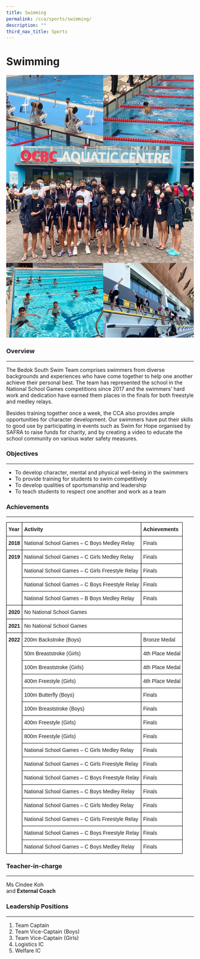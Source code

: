 ```yaml
---
title: Swimming
permalink: /cca/sports/swimming/
description: ""
third_nav_title: Sports
---
```

Swimming
========

![Swimming](/images/swimming.jpg)

### Overview
--------

The Bedok South Swim Team comprises swimmers from diverse backgrounds and experiences who have come together to help one another achieve their personal best. The team has represented the school in the National School Games competitions since 2017 and the swimmers’ hard work and dedication have earned them places in the finals for both freestyle and medley relays.  

Besides training together once a week, the CCA also provides ample opportunities for character development. Our swimmers have put their skills to good use by participating in events such as Swim for Hope organised by SAFRA to raise funds for charity, and by creating a video to educate the school community on various water safety measures.

### Objectives
----------

*   To develop character, mental and physical well-being in the swimmers
*   To provide training for students to swim competitively
*   To develop qualities of sportsmanship and leadership
*   To teach students to respect one another and work as a team

### Achievements
------------

<style type="text/css">
.tg  {border-collapse:collapse;border-spacing:0;}
.tg td{border-color:black;border-style:solid;border-width:1px;font-family:Arial, sans-serif;font-size:14px;
  overflow:hidden;padding:10px 5px;word-break:normal;}
.tg th{border-color:black;border-style:solid;border-width:1px;font-family:Arial, sans-serif;font-size:14px;
  font-weight:normal;overflow:hidden;padding:10px 5px;word-break:normal;}
.tg .tg-dgl5{background-color:#FFF;font-weight:bold;text-align:left;vertical-align:top}
.tg .tg-ktyi{background-color:#FFF;text-align:left;vertical-align:top}
</style>
<table class="tg">
<thead>
  <tr>
    <th class="tg-dgl5">Year</th>
    <th class="tg-dgl5">Activity</th>
    <th class="tg-dgl5">Achievements</th>
  </tr>
</thead>
<tbody>
  <tr>
    <td class="tg-dgl5">2018</td>
    <td class="tg-ktyi">National School Games – C Boys Medley Relay</td>
    <td class="tg-ktyi">Finals</td>
  </tr>
  <tr>
    <td class="tg-dgl5" rowspan="4">2019</td>
    <td class="tg-ktyi">National School Games – C Girls Medley Relay</td>
    <td class="tg-ktyi">Finals</td>
  </tr>
  <tr>
    <td class="tg-ktyi">National School Games – C Girls Freestyle Relay</td>
    <td class="tg-ktyi">Finals</td>
  </tr>
  <tr>
    <td class="tg-ktyi">National School Games – C Boys Freestyle Relay</td>
    <td class="tg-ktyi">Finals</td>
  </tr>
  <tr>
    <td class="tg-ktyi">National School Games – B Boys Medley Relay</td>
    <td class="tg-ktyi">Finals</td>
  </tr>
  <tr>
    <td class="tg-dgl5">2020</td>
    <td class="tg-ktyi" colspan="2">No National School Games</td>
  </tr>
  <tr>
    <td class="tg-dgl5">2021</td>
    <td class="tg-ktyi" colspan="2">No National School Games</td>
  </tr>
  <tr>
    <td class="tg-dgl5" rowspan="16">2022<br> </td>
    <td class="tg-ktyi">200m Backstroke (Boys)</td>
    <td class="tg-ktyi">Bronze Medal</td>
  </tr>
  <tr>
    <td class="tg-ktyi">50m Breaststroke (Girls)</td>
    <td class="tg-ktyi">4th Place Medal</td>
  </tr>
  <tr>
    <td class="tg-ktyi">100m Breaststroke (Girls)</td>
    <td class="tg-ktyi">4th Place Medal</td>
  </tr>
  <tr>
    <td class="tg-ktyi">400m Freestyle (Girls)</td>
    <td class="tg-ktyi">4th Place Medal</td>
  </tr>
  <tr>
    <td class="tg-ktyi">100m Butterfly (Boys)</td>
    <td class="tg-ktyi">Finals</td>
  </tr>
  <tr>
    <td class="tg-ktyi">100m Breaststroke (Boys)</td>
    <td class="tg-ktyi">Finals</td>
  </tr>
  <tr>
    <td class="tg-ktyi">400m Freestyle (Girls)</td>
    <td class="tg-ktyi">Finals</td>
  </tr>
  <tr>
    <td class="tg-ktyi">800m Freestyle (Girls)</td>
    <td class="tg-ktyi">Finals</td>
  </tr>
  <tr>
    <td class="tg-ktyi">National School Games – C Girls Medley Relay</td>
    <td class="tg-ktyi">Finals</td>
  </tr>
  <tr>
    <td class="tg-ktyi">National School Games – C Girls Freestyle Relay</td>
    <td class="tg-ktyi">Finals</td>
  </tr>
  <tr>
    <td class="tg-ktyi">National School Games – C Boys Freestyle Relay</td>
    <td class="tg-ktyi">Finals</td>
  </tr>
  <tr>
    <td class="tg-ktyi">National School Games – C Boys Medley Relay</td>
    <td class="tg-ktyi">Finals</td>
  </tr>
  <tr>
    <td class="tg-ktyi">National School Games – C Girls Medley Relay</td>
    <td class="tg-ktyi">Finals</td>
  </tr>
  <tr>
    <td class="tg-ktyi">National School Games – C Girls Freestyle Relay</td>
    <td class="tg-ktyi">Finals</td>
  </tr>
  <tr>
    <td class="tg-ktyi">National School Games – C Boys Freestyle Relay</td>
    <td class="tg-ktyi">Finals</td>
  </tr>
  <tr>
    <td class="tg-ktyi">National School Games – C Boys Medley Relay</td>
    <td class="tg-ktyi">Finals</td>
  </tr>
</tbody>
</table>

### Teacher-in-charge
-----------------

Ms Cindee Koh   
and **External Coach**

### Leadership Positions
--------------------

1.  Team Captain
2.  Team Vice-Captain (Boys)
3.  Team Vice-Captain (Girls)
4.  Logistics IC
5.  Welfare IC